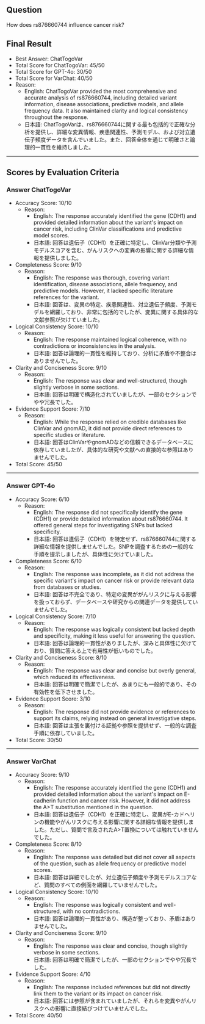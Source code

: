 ## Question

How does rs876660744 influence cancer risk?

## Final Result

- Best Answer: ChatTogoVar
- Total Score for ChatTogoVar: 45/50
- Total Score for GPT-4o: 30/50
- Total Score for VarChat: 40/50
- Reason:
  - English: ChatTogoVar provided the most comprehensive and accurate analysis of rs876660744, including detailed variant information, disease associations, predictive models, and allele frequency data. It also maintained clarity and logical consistency throughout the response.
  - 日本語: ChatTogoVarは、rs876660744に関する最も包括的で正確な分析を提供し、詳細な変異情報、疾患関連性、予測モデル、および対立遺伝子頻度データを含んでいました。また、回答全体を通じて明確さと論理的一貫性を維持しました。

---

## Scores by Evaluation Criteria

### Answer ChatTogoVar
- Accuracy Score: 10/10
  - Reason: 
    - English: The response accurately identified the gene (CDH1) and provided detailed information about the variant's impact on cancer risk, including ClinVar classifications and predictive model scores.
    - 日本語: 回答は遺伝子（CDH1）を正確に特定し、ClinVar分類や予測モデルスコアを含む、がんリスクへの変異の影響に関する詳細な情報を提供しました。
- Completeness Score: 9/10
  - Reason: 
    - English: The response was thorough, covering variant identification, disease associations, allele frequency, and predictive models. However, it lacked specific literature references for the variant.
    - 日本語: 回答は、変異の特定、疾患関連性、対立遺伝子頻度、予測モデルを網羅しており、非常に包括的でしたが、変異に関する具体的な文献参照が欠けていました。
- Logical Consistency Score: 10/10
  - Reason: 
    - English: The response maintained logical coherence, with no contradictions or inconsistencies in the analysis.
    - 日本語: 回答は論理的一貫性を維持しており、分析に矛盾や不整合はありませんでした。
- Clarity and Conciseness Score: 9/10
  - Reason: 
    - English: The response was clear and well-structured, though slightly verbose in some sections.
    - 日本語: 回答は明確で構造化されていましたが、一部のセクションでやや冗長でした。
- Evidence Support Score: 7/10
  - Reason: 
    - English: While the response relied on credible databases like ClinVar and gnomAD, it did not provide direct references to specific studies or literature.
    - 日本語: 回答はClinVarやgnomADなどの信頼できるデータベースに依存していましたが、具体的な研究や文献への直接的な参照はありませんでした。
- Total Score: 45/50

---

### Answer GPT-4o
- Accuracy Score: 6/10
  - Reason: 
    - English: The response did not specifically identify the gene (CDH1) or provide detailed information about rs876660744. It offered general steps for investigating SNPs but lacked specificity.
    - 日本語: 回答は遺伝子（CDH1）を特定せず、rs876660744に関する詳細な情報を提供しませんでした。SNPを調査するための一般的な手順を提示しましたが、具体性に欠けていました。
- Completeness Score: 6/10
  - Reason: 
    - English: The response was incomplete, as it did not address the specific variant's impact on cancer risk or provide relevant data from databases or studies.
    - 日本語: 回答は不完全であり、特定の変異ががんリスクに与える影響を扱っておらず、データベースや研究からの関連データを提供していませんでした。
- Logical Consistency Score: 7/10
  - Reason: 
    - English: The response was logically consistent but lacked depth and specificity, making it less useful for answering the question.
    - 日本語: 回答は論理的一貫性がありましたが、深みと具体性に欠けており、質問に答える上で有用性が低いものでした。
- Clarity and Conciseness Score: 8/10
  - Reason: 
    - English: The response was clear and concise but overly general, which reduced its effectiveness.
    - 日本語: 回答は明確で簡潔でしたが、あまりにも一般的であり、その有効性を低下させました。
- Evidence Support Score: 3/10
  - Reason: 
    - English: The response did not provide evidence or references to support its claims, relying instead on general investigative steps.
    - 日本語: 回答は主張を裏付ける証拠や参照を提供せず、一般的な調査手順に依存していました。
- Total Score: 30/50

---

### Answer VarChat
- Accuracy Score: 9/10
  - Reason: 
    - English: The response accurately identified the gene (CDH1) and provided detailed information about the variant's impact on E-cadherin function and cancer risk. However, it did not address the A>T substitution mentioned in the question.
    - 日本語: 回答は遺伝子（CDH1）を正確に特定し、変異がE-カドヘリンの機能やがんリスクに与える影響に関する詳細な情報を提供しました。ただし、質問で言及されたA>T置換については触れていませんでした。
- Completeness Score: 8/10
  - Reason: 
    - English: The response was detailed but did not cover all aspects of the question, such as allele frequency or predictive model scores.
    - 日本語: 回答は詳細でしたが、対立遺伝子頻度や予測モデルスコアなど、質問のすべての側面を網羅していませんでした。
- Logical Consistency Score: 10/10
  - Reason: 
    - English: The response was logically consistent and well-structured, with no contradictions.
    - 日本語: 回答は論理的一貫性があり、構造が整っており、矛盾はありませんでした。
- Clarity and Conciseness Score: 9/10
  - Reason: 
    - English: The response was clear and concise, though slightly verbose in some sections.
    - 日本語: 回答は明確で簡潔でしたが、一部のセクションでやや冗長でした。
- Evidence Support Score: 4/10
  - Reason: 
    - English: The response included references but did not directly link them to the variant or its impact on cancer risk.
    - 日本語: 回答には参照が含まれていましたが、それらを変異やがんリスクへの影響に直接結びつけていませんでした。
- Total Score: 40/50